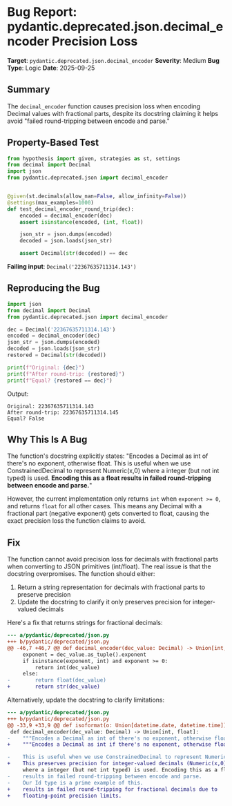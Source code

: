 # Bug Report: pydantic.deprecated.json.decimal_encoder Precision Loss

**Target**: `pydantic.deprecated.json.decimal_encoder`
**Severity**: Medium
**Bug Type**: Logic
**Date**: 2025-09-25

## Summary

The `decimal_encoder` function causes precision loss when encoding Decimal values with fractional parts, despite its docstring claiming it helps avoid "failed round-tripping between encode and parse."

## Property-Based Test

```python
from hypothesis import given, strategies as st, settings
from decimal import Decimal
import json
from pydantic.deprecated.json import decimal_encoder


@given(st.decimals(allow_nan=False, allow_infinity=False))
@settings(max_examples=1000)
def test_decimal_encoder_round_trip(dec):
    encoded = decimal_encoder(dec)
    assert isinstance(encoded, (int, float))

    json_str = json.dumps(encoded)
    decoded = json.loads(json_str)

    assert Decimal(str(decoded)) == dec
```

**Failing input**: `Decimal('22367635711314.143')`

## Reproducing the Bug

```python
import json
from decimal import Decimal
from pydantic.deprecated.json import decimal_encoder

dec = Decimal('22367635711314.143')
encoded = decimal_encoder(dec)
json_str = json.dumps(encoded)
decoded = json.loads(json_str)
restored = Decimal(str(decoded))

print(f"Original: {dec}")
print(f"After round-trip: {restored}")
print(f"Equal? {restored == dec}")
```

Output:
```
Original: 22367635711314.143
After round-trip: 22367635711314.145
Equal? False
```

## Why This Is A Bug

The function's docstring explicitly states: "Encodes a Decimal as int of there's no exponent, otherwise float. This is useful when we use ConstrainedDecimal to represent Numeric(x,0) where a integer (but not int typed) is used. **Encoding this as a float results in failed round-tripping between encode and parse.**"

However, the current implementation only returns `int` when `exponent >= 0`, and returns `float` for all other cases. This means any Decimal with a fractional part (negative exponent) gets converted to float, causing the exact precision loss the function claims to avoid.

## Fix

The function cannot avoid precision loss for decimals with fractional parts when converting to JSON primitives (int/float). The real issue is that the docstring overpromises. The function should either:

1. Return a string representation for decimals with fractional parts to preserve precision
2. Update the docstring to clarify it only preserves precision for integer-valued decimals

Here's a fix that returns strings for fractional decimals:

```diff
--- a/pydantic/deprecated/json.py
+++ b/pydantic/deprecated/json.py
@@ -46,7 +46,7 @@ def decimal_encoder(dec_value: Decimal) -> Union[int, float]:
     exponent = dec_value.as_tuple().exponent
     if isinstance(exponent, int) and exponent >= 0:
         return int(dec_value)
     else:
-        return float(dec_value)
+        return str(dec_value)
```

Alternatively, update the docstring to clarify limitations:

```diff
--- a/pydantic/deprecated/json.py
+++ b/pydantic/deprecated/json.py
@@ -33,9 +33,9 @@ def isoformat(o: Union[datetime.date, datetime.time]) -> str:
 def decimal_encoder(dec_value: Decimal) -> Union[int, float]:
-    """Encodes a Decimal as int of there's no exponent, otherwise float.
+    """Encodes a Decimal as int if there's no exponent, otherwise float.

-    This is useful when we use ConstrainedDecimal to represent Numeric(x,0)
+    This preserves precision for integer-valued decimals (Numeric(x,0))
     where a integer (but not int typed) is used. Encoding this as a float
-    results in failed round-tripping between encode and parse.
-    Our Id type is a prime example of this.
+    results in failed round-tripping for fractional decimals due to
+    floating-point precision limits.
```